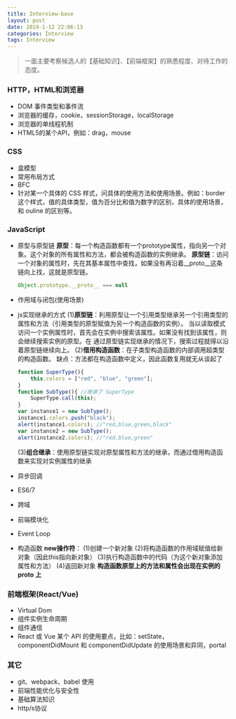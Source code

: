 ```yaml
---
title: Interview-base
layout: post
date: 2019-1-12 22:06:13
categories: Interview
tags: Interview
---
```


> 一面主要考察候选人的【基础知识】、【前端框架】的熟悉程度、对待工作的态度。

### HTTP，HTML和浏览器

- DOM 事件类型和事件流
- 浏览器的缓存，cookie，sessionStorage，localStorage
- 浏览器的单线程机制
- HTML5的某个API，例如：drag，mouse

### CSS

- 盒模型
- 常用布局方式
- BFC
- 针对某一个具体的 CSS 样式，问具体的使用方法和使用场景。例如：border 这个样式，值的具体类型，值为百分比和值为数字的区别，具体的使用场景，和 ouline 的区别等。

### JavaScript

- 原型与原型链
    **原型**：每一个构造函数都有一个prototype属性，指向另一个对象。这个对象的所有属性和方法，都会被构造函数的实例继承。
    **原型链**：访问一个对象的属性时，先在其基本属性中查找，如果没有再沿着__proto__这条链向上找，这就是原型链。
    ```javascript
    Object.prototype.__proto__ === null
    ```

- 作用域与闭包(使用场景)
- js实现继承的方式
    (1)**原型链**：利用原型让一个引用类型继承另一个引用类型的属性和方法（引用类型的原型赋值为另一个构造函数的实例）。 当以读取模式访问一个实例属性时，首先会在实例中搜索该属性。如果没有找到该属性，则会继续搜索实例的原型。在
    通过原型链实现继承的情况下，搜索过程就得以沿着原型链继续向上。
    (2)**借用构造函数**：在子类型构造函数的内部调用超类型的构造函数。
    缺点：方法都在构造函数中定义，因此函数复用就无从谈起了
    ```javascript
    function SuperType(){
        this.colors = ["red", "blue", "green"];
    }
    function SubType(){ //继承了 SuperType
        SuperType.call(this);
    }
    var instance1 = new SubType();
    instance1.colors.push("black");
    alert(instance1.colors); //"red,blue,green,black"
    var instance2 = new SubType();
    alert(instance2.colors); //"red,blue,green"
    ```
    (3)**组合继承**：使用原型链实现对原型属性和方法的继承，而通过借用构造函数来实现对实例属性的继承
    

    
- 异步回调
- ES6/7
- 跨域
- 前端模块化
- Event Loop
- 构造函数
    **new操作符**：
    (1)创建一个新对象
    (2)将构造函数的作用域赋值给新对象（因此this指向新对象）
    (3)执行构造函数中的代码（为这个新对象添加属性和方法）
    (4)返回新对象
    **构造函数原型上的方法和属性会出现在实例的 __proto__ 上**

### 前端框架(React/Vue)
- Virtual Dom 
- 组件实例生命周期
- 组件通信
- React 或 Vue 某个 API 的使用要点，比如：setState，componentDidMount 和 componentDidUpdate 的使用场景和异同，portal

### 其它
- git、webpack、babel 使用
- 前端性能优化与安全性
- 基础算法知识
- http/s协议